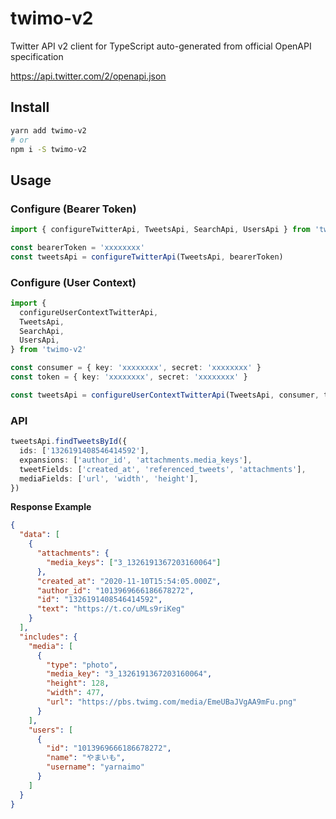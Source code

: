 # twimo-v2

Twitter API v2 client for TypeScript auto-generated from official OpenAPI specification

https://api.twitter.com/2/openapi.json

## Install

```sh
yarn add twimo-v2
# or
npm i -S twimo-v2
```

## Usage

### Configure (Bearer Token)

```ts
import { configureTwitterApi, TweetsApi, SearchApi, UsersApi } from 'twimo-v2'

const bearerToken = 'xxxxxxxx'
const tweetsApi = configureTwitterApi(TweetsApi, bearerToken)
```

### Configure (User Context)

```ts
import {
  configureUserContextTwitterApi,
  TweetsApi,
  SearchApi,
  UsersApi,
} from 'twimo-v2'

const consumer = { key: 'xxxxxxxx', secret: 'xxxxxxxx' }
const token = { key: 'xxxxxxxx', secret: 'xxxxxxxx' }

const tweetsApi = configureUserContextTwitterApi(TweetsApi, consumer, token)
```

### API

```ts
tweetsApi.findTweetsById({
  ids: ['1326191408546414592'],
  expansions: ['author_id', 'attachments.media_keys'],
  tweetFields: ['created_at', 'referenced_tweets', 'attachments'],
  mediaFields: ['url', 'width', 'height'],
})
```

**Response Example**

```json
{
  "data": [
    {
      "attachments": {
        "media_keys": ["3_1326191367203160064"]
      },
      "created_at": "2020-11-10T15:54:05.000Z",
      "author_id": "1013969666186678272",
      "id": "1326191408546414592",
      "text": "https://t.co/uMLs9riKeg"
    }
  ],
  "includes": {
    "media": [
      {
        "type": "photo",
        "media_key": "3_1326191367203160064",
        "height": 128,
        "width": 477,
        "url": "https://pbs.twimg.com/media/EmeUBaJVgAA9mFu.png"
      }
    ],
    "users": [
      {
        "id": "1013969666186678272",
        "name": "やまいも",
        "username": "yarnaimo"
      }
    ]
  }
}
```
